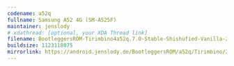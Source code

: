 ```yaml
---
codename: a52q
fullname: Samsung A52 4G (SM-A525F)
maintainer: jenslody
# xdathread: [optional, your XDA Thread link]
filename: BootleggersROM-Tirimbino4a52q.7.0-Stable-Shishufied-Vanilla-20230226-092037.zip
buildsize: 1123118075
mirrorlink: https://android.jenslody.de/BootleggersROM/a52q/Tirimbino/20230226-092037/BootleggersROM-Tirimbino4a52q.7.0-Stable-Shishufied-Vanilla-20230226-092037.zip
---
```


